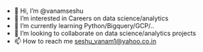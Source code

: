 - 👋 Hi, I’m @vanamseshu
- 👀 I’m interested in Careers on data science/analytics
- 🌱 I’m currently learning Python/Bigquery/GCP/..
- 💞️ I’m looking to collaborate on data science/analytics projects
- 📫 How to reach me  seshu_vanam1@yahoo.co.in
<!---
vanamseshu/vanamseshu is a ✨ special ✨ repository because its `README.md` (this file) appears on your GitHub profile.
You can click the Preview link to take a look at your changes.
--->
